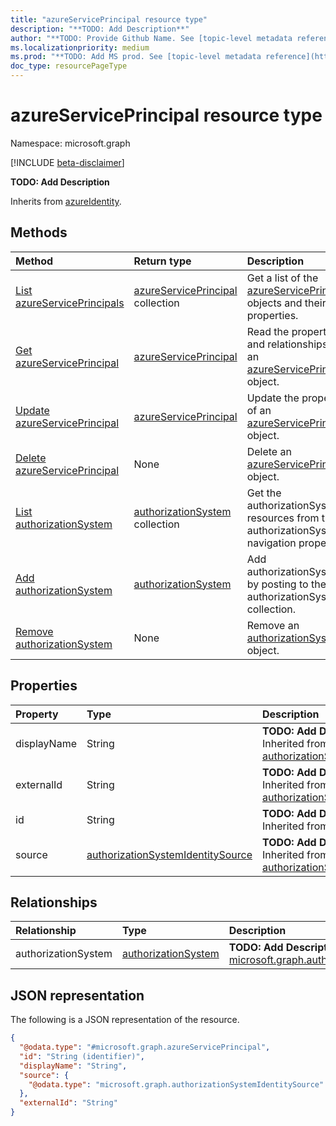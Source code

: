 ```yaml
---
title: "azureServicePrincipal resource type"
description: "**TODO: Add Description**"
author: "**TODO: Provide Github Name. See [topic-level metadata reference](https://aka.ms/msgo?pagePath=Document-APIs/Guidelines/Metadata)**"
ms.localizationpriority: medium
ms.prod: "**TODO: Add MS prod. See [topic-level metadata reference](https://aka.ms/msgo?pagePath=Document-APIs/Guidelines/Metadata)**"
doc_type: resourcePageType
---
```


# azureServicePrincipal resource type

Namespace: microsoft.graph

[!INCLUDE [beta-disclaimer](../../includes/beta-disclaimer.md)]

**TODO: Add Description**


Inherits from [azureIdentity](../resources/azureidentity.md).

## Methods
|Method|Return type|Description|
|:---|:---|:---|
|[List azureServicePrincipals](../api/azureserviceprincipal-list.md)|[azureServicePrincipal](../resources/azureserviceprincipal.md) collection|Get a list of the [azureServicePrincipal](../resources/azureserviceprincipal.md) objects and their properties.|
|[Get azureServicePrincipal](../api/azureserviceprincipal-get.md)|[azureServicePrincipal](../resources/azureserviceprincipal.md)|Read the properties and relationships of an [azureServicePrincipal](../resources/azureserviceprincipal.md) object.|
|[Update azureServicePrincipal](../api/azureserviceprincipal-update.md)|[azureServicePrincipal](../resources/azureserviceprincipal.md)|Update the properties of an [azureServicePrincipal](../resources/azureserviceprincipal.md) object.|
|[Delete azureServicePrincipal](../api/azureserviceprincipal-delete.md)|None|Delete an [azureServicePrincipal](../resources/azureserviceprincipal.md) object.|
|[List authorizationSystem](../api/azureserviceprincipal-list-authorizationsystem.md)|[authorizationSystem](../resources/authorizationsystem.md) collection|Get the authorizationSystem resources from the authorizationSystem navigation property.|
|[Add authorizationSystem](../api/azureserviceprincipal-post-authorizationsystem.md)|[authorizationSystem](../resources/authorizationsystem.md)|Add authorizationSystem by posting to the authorizationSystem collection.|
|[Remove authorizationSystem](../api/azureserviceprincipal-delete-authorizationsystem.md)|None|Remove an [authorizationSystem](../resources/authorizationsystem.md) object.|

## Properties
|Property|Type|Description|
|:---|:---|:---|
|displayName|String|**TODO: Add Description** Inherited from [authorizationSystemIdentity](../resources/authorizationsystemidentity.md).|
|externalId|String|**TODO: Add Description** Inherited from [authorizationSystemIdentity](../resources/authorizationsystemidentity.md).|
|id|String|**TODO: Add Description** Inherited from [entity](../resources/entity.md).|
|source|[authorizationSystemIdentitySource](../resources/authorizationsystemidentitysource.md)|**TODO: Add Description** Inherited from [authorizationSystemIdentity](../resources/authorizationsystemidentity.md).|

## Relationships
|Relationship|Type|Description|
|:---|:---|:---|
|authorizationSystem|[authorizationSystem](../resources/authorizationsystem.md)|**TODO: Add Description** Inherited from [microsoft.graph.authorizationSystemIdentity](../resources/authorizationsystemidentity.md)|

## JSON representation
The following is a JSON representation of the resource.
<!-- {
  "blockType": "resource",
  "keyProperty": "id",
  "@odata.type": "microsoft.graph.azureServicePrincipal",
  "baseType": "microsoft.graph.azureIdentity",
  "openType": false
}
-->
``` json
{
  "@odata.type": "#microsoft.graph.azureServicePrincipal",
  "id": "String (identifier)",
  "displayName": "String",
  "source": {
    "@odata.type": "microsoft.graph.authorizationSystemIdentitySource"
  },
  "externalId": "String"
}
```

